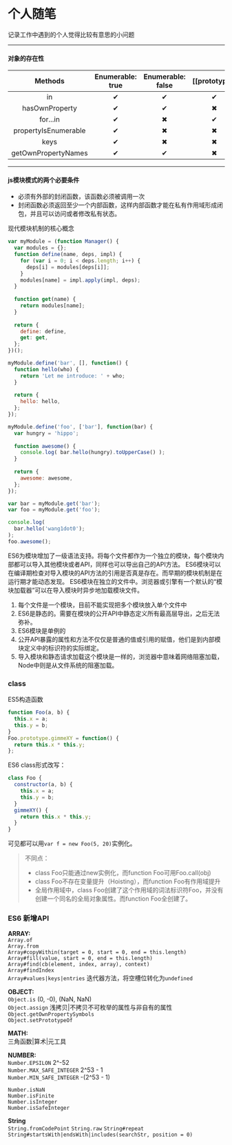 # 个人随笔
记录工作中遇到的个人觉得比较有意思的小问题

---
#### 对象的存在性

|       Methods        | Enumerable: true | Enumerable: false | [[prototype]] |
| :------------------: | :--------------: | :---------------: | :-----------: |
|          in          |        ✔         |         ✔         |       ✔       |
|    hasOwnProperty    |        ✔         |         ✔         |       ✖       |
|       for...in       |        ✔         |         ✖         |       ✔       |
| propertyIsEnumerable |        ✔         |         ✖         |       ✖       |
|         keys         |        ✔         |         ✖         |       ✖       |
| getOwnPropertyNames  |        ✔         |         ✔         |       ✖       |

---

#### js模块模式的两个必要条件
- 必须有外部的封闭函数，该函数必须被调用一次
- 封闭函数必须返回至少一个内部函数，这样内部函数才能在私有作用域形成闭包，并且可以访问或者修改私有状态。

现代模块机制的核心概念
```js
var myModule = (function Manager() {
  var modules = {};
  function define(name, deps, impl) {
    for (var i = 0; i < deps.length; i++) {
      deps[i] = modules[deps[i]];
    }
    modules[name] = impl.apply(impl, deps);
  }
  
  function get(name) {
    return modules[name];
  }
  
  return {
    define: define,
    get: get,
  };
})();

myModule.define('bar', [], function() {
  function hello(who) {
    return 'Let me introduce: ' + who;
  }
  
  return {
    hello: hello,
  };
});

myModule.define('foo', ['bar'], function(bar) {
  var hungry = 'hippo';
  
  function awesome() {
    console.log( bar.hello(hungry).toUpperCase() );
  }
  
  return {
    awesome: awesome,
  };
});

var bar = myModule.get('bar');
var foo = myModule.get('foo');

console.log(
  bar.hello('wang1dot0');
);
foo.awesome();
```
ES6为模块增加了一级语法支持。将每个文件都作为一个独立的模块，每个模块内部都可以导入其他模块或者API，同样也可以导出自己的API方法。
ES6模块可以在编译期检查对导入模块的API方法的引用是否真是存在。而早期的模块机制是在运行期才能动态发现。
ES6模块在独立的文件中。浏览器或引擎有一个默认的“模块加载器”可以在导入模块时异步地加载模块文件。
1. 每个文件是一个模块，目前不能实现把多个模块放入单个文件中
2. ES6是静态的。需要在模块的公开API中静态定义所有最高层导出，之后无法弥补。
3. ES6模块是单例的
4. 公开API暴露的属性和方法不仅仅是普通的值或引用的赋值，他们是到内部模块定义中的标识符的实际绑定。
5. 导入模块和静态请求加载这个模块是一样的，浏览器中意味着网络阻塞加载，Node中则是从文件系统的阻塞加载。

### class
ES5构造函数
```js
function Foo(a, b) {
  this.x = a;
  this.y = b;
}
Foo.prototype.gimmeXY = function() {
  return this.x * this.y;
};
```
ES6 class形式改写：
```js
class Foo {
  constructor(a, b) {
    this.x = a;
    this.y = b;
  }
  gimmeXY() {
    return this.x * this.y;
  }
}
```
可见都可以用`var f = new Foo(5, 20)`实例化。

> 不同点：
> - class Foo只能通过new实例化，而function Foo可用Foo.call(obj)
> - class Foo不存在变量提升（Hoisting），而function Foo有作用域提升
> - 全局作用域中，class Foo创建了这个作用域的词法标识符Foo，并没有创建一个同名的全局对象属性。而function Foo全创建了。

### ES6 新增API
__ARRAY:__  
`Array.of`  
`Array.from`  
`Array#copyWithin(target = 0, start = 0, end = this.length)`  
`Array#fill(value, start = 0, end = this.length)`  
`Array#find(cb(element, index, array), context)`  
`Array#findIndex`  
`Array#values|keys|entries` 迭代器方法，将空槽位转化为`undefined`  

__OBJECT:__  
`Object.is` (0, -0), (NaN, NaN)  
`Object.assign` 浅拷贝|不拷贝不可枚举的属性与非自有的属性  
`Object.getOwnPropertySymbols`  
`Object.setPrototypeOf`  

__MATH:__  
三角函数|算术|元工具

__NUMBER:__  
`Number.EPSILON` 2^-52  
`Number.MAX_SAFE_INTEGER` 2^53 - 1  
`Number.MIN_SAFE_INTEGER` -(2^53 - 1)

`Number.isNaN`  
`Number.isFinite`  
`Number.isInteger`  
`Number.isSafeInteger`

__String__  
`String.fromCodePoint`
`String.raw`
`String#repeat`
`String#startsWith|endsWith|includes(searchStr, position = 0)`  
